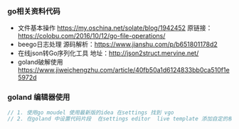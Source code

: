 ### go相关资料代码
- 文件基本操作
https://my.oschina.net/solate/blog/1942452
原链接：https://colobu.com/2016/10/12/go-file-operations/
- beego日志处理
源码解析：https://www.jianshu.com/p/b651801178d2
- 在线json转Go序列化工具
地址：http://json2struct.mervine.net/
- goland破解使用
https://www.jiweichengzhu.com/article/40fb50a1d6124833bb0ca510f1e5972d
### goland 编辑器使用
```go
// 1. 使用go moudel 使用最新版的idea 在settings 找到 vgo
// 2. 在goland 中设置代码片段  在settings editor  live template 添加自定的模板
```